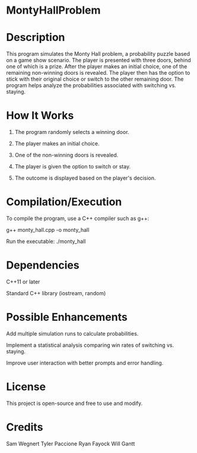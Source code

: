 # MontyHallProblem

# Description
This program simulates the Monty Hall problem, a probability puzzle based on a game show scenario. The player is presented with three doors, behind one of which is a prize. After the player makes an initial choice, one of the remaining non-winning doors is revealed. The player then has the option to stick with their original choice or switch to the other remaining door. The program helps analyze the probabilities associated with switching vs. staying.

# How It Works
1. The program randomly selects a winning door.

2. The player makes an initial choice.

3. One of the non-winning doors is revealed.

4. The player is given the option to switch or stay.

5. The outcome is displayed based on the player's decision.

# Compilation/Execution
To compile the program, use a C++ compiler such as g++:

 g++ monty_hall.cpp -o monty_hall

Run the executable:
./monty_hall


# Dependencies
C++11 or later

Standard C++ library (iostream, random)


# Possible Enhancements
Add multiple simulation runs to calculate probabilities.

Implement a statistical analysis comparing win rates of switching vs. staying.

Improve user interaction with better prompts and error handling.

# License
This project is open-source and free to use and modify.


# Credits
Sam Wegnert
Tyler Paccione
Ryan Fayock
Will Gantt
